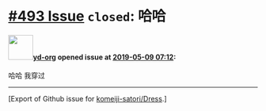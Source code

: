 # [\#493 Issue](https://github.com/komeiji-satori/Dress/issues/493) `closed`: 哈哈

#### <img src="https://avatars.githubusercontent.com/u/45162140?u=921a38ab00bde7e267b7e54d6174efd77103504f&v=4" width="50">[yd-org](https://github.com/yd-org) opened issue at [2019-05-09 07:12](https://github.com/komeiji-satori/Dress/issues/493):

哈哈 我穿过




-------------------------------------------------------------------------------



[Export of Github issue for [komeiji-satori/Dress](https://github.com/komeiji-satori/Dress).]
